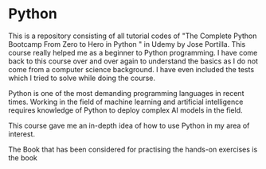 # Python

This is a repository consisting of all tutorial codes of "The Complete Python Bootcamp From Zero to Hero in Python " in Udemy by Jose Portilla. This course really helped me as a beginner to Python programming. I have come back to this course over and over again to understand the basics as I do not come from a computer science background. I have even included the tests which I tried to solve while doing the course. 

Python is one of the most demanding programming languages in recent times. Working in the field of machine learning and artificial intelligence requires knowledge of Python to deploy complex AI models in the field.

This course gave me an in-depth idea of how to use Python in my area of interest.

The Book that has been considered for practising the hands-on exercises is the book 


